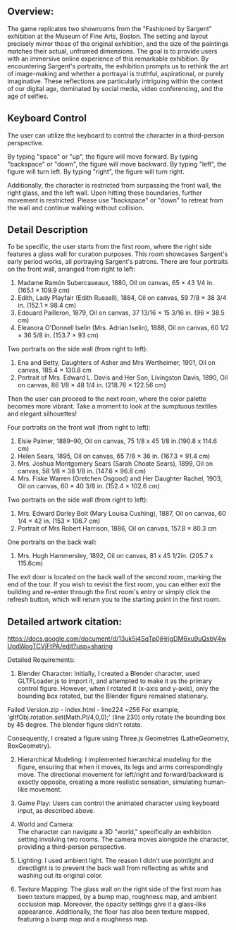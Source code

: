 ## Overview:

The game replicates two showrooms from the "Fashioned by Sargent" exhibition at the Museum of Fine Arts, Boston. 
The setting and layout precisely mirror those of the original exhibition, and the size of the paintings matches their actual, unframed dimensions.
The goal is to provide users with an immersive online experience of this remarkable exhibition. 
By encountering Sargent's portraits, the exhibition prompts us to rethink the art of image-making and whether a portrayal is truthful, aspirational, or purely imaginative.
These reflections are particularly intriguing within the context of our digital age, dominated by social media, video conferencing, and the age of selfies.


## Keyboard Control
The user can utilize the keyboard to control the character in a third-person perspective.

By typing "space" or "up", the figure will move forward.
By typing "backspace" or "down", the figure will move backward.
By typing "left", the figure will turn left.
By typing "right", the figure will turn right.

Additionally, the character is restricted from surpassing the front wall, the right glass, and the left wall. 
Upon hitting these boundaries, further movement is restricted. 
Please use "backspace" or "down" to retreat from the wall and continue walking without collision.


## Detail Description
To be specific, the user starts from the first room, where the right side features a glass wall for curation purposes. 
This room showcases Sargent's early period works, all portraying Sargent's patrons. 
There are four portraits on the front wall, arranged from right to left:

1. Madame Ramón Subercaseaux, 1880, Oil on canvas, 65 × 43 1/4 in. (165.1 × 109.9 cm)
2. Edith, Lady Playfair (Edith Russell), 1884, Oil on canvas, 59 7/8 × 38 3/4 in. (152.1 × 98.4 cm)
3. Edouard Pailleron, 1879, Oil on canvas, 37 13/16 × 15 3/16 in. (96 × 38.5 cm)
4. Eleanora O'Donnell Iselin (Mrs. Adrian Iselin), 1888, Oil on canvas, 60 1/2 × 36 5/8 in. (153.7 × 93 cm)

Two portraits on the side wall (from right to left):

1. Ena and Betty, Daughters of Asher and Mrs Wertheimer, 1901, Oil on canvas, 185.4 × 130.8 cm
2. Portrait of Mrs. Edward L. Davis and Her Son, Livingston Davis, 1890, Oil on canvas, 86 1/8 × 48 1/4 in. (218.76 × 122.56 cm)

Then the user can proceed to the next room, where the color palette becomes more vibrant. 
Take a moment to look at the sumptuous textiles and elegant silhouettes!

Four portraits on the front wall (from right to left):
1. Elsie Palmer, 1889–90, Oil on canvas, 75 1/8 x 45 1/8 in.(190.8 x 114.6 cm)
2. Helen Sears, 1895, Oil on canvas, 65 7/8 × 36 in. (167.3 × 91.4 cm)
3. Mrs. Joshua Montgomery Sears (Sarah Choate Sears), 1899, Oil on canvas, 58 1/8 × 38 1/8 in. (147.6 × 96.8 cm)
4. Mrs. Fiske Warren (Gretchen Osgood) and Her Daughter Rachel, 1903, Oil on canvas, 60 × 40 3/8 in. (152.4 × 102.6 cm)

Two portraits on the side wall (from right to left):

1. Mrs. Edward Darley Boit (Mary Louisa Cushing), 1887, Oil on canvas, 60 1/4 × 42 in. (153 × 106.7 cm)
2. Portrait of Mrs Robert Harrison, 1886, Oil on canvas, 157.8 × 80.3 cm

One portraits on the back wall:
1. Mrs. Hugh Hammersley, 1892, Oil on canvas, 81 x 45 1/2in. (205.7 x 115.6cm)

The exit door is located on the back wall of the second room, marking the end of the tour. 
If you wish to revisit the first room, you can either exit the building and re-enter through the first room's entry or simply click the refresh button, 
which will return you to the starting point in the first room.

## Detailed artwork citation: 
https://docs.google.com/document/d/13uk5i4SqTp0jHrigDM6xu9uQsbV4wUpdWogTCVjFtPA/edit?usp=sharing

Detailed Requirements:

1. Blender Character: 
Initially, I created a Blender character, used GLTFLoader.js to import it, and attempted to make it as the primary control figure. 
However, when I rotated it (x-axis and y-axis), only the bounding box rotated, but the Blender figure remained stationary. 

Failed Version.zip - index.html - line224 ~256
For example, 'gltfObj.rotation.set(Math.PI/4,0,0);' (line 230) only rotate the bounding box by 45 degree.
The blender figure didn't rotate.

Consequently, I created a figure using Three.js Geometries (LatheGeometry, BoxGeometry).

2. Hierarchical Modeling: 
I implemented hierarchical modeling for the figure, ensuring that when it moves, its legs and arms correspondingly move. 
The directional movement for left/right and forward/backward is exactly opposite, creating a more realistic sensation, simulating human-like movement.

3. Game Play: 
Users can control the animated character using keyboard input, as described above.

4. World and Camera:  
The character can navigate a 3D "world," specifically an exhibition setting involving two rooms. 
The camera moves alongside the character, providing a third-person perspective.

5. Lighting: 
I used ambient light. The reason I didn't use pointlight and directlight is to prevent the back wall from reflecting as white and washing out its original color.

6. Texture Mapping: 
The glass wall on the right side of the first room has been texture mapped, by a bump map, roughness map, and ambient occlusion map. 
Moreover, the opacity settings give it a glass-like appearance.
Additionally, the floor has also been texture mapped, featuring a bump map and a roughness map.
